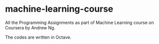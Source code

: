 # machine-learning-course
All the Programming Assignments as part of Machine Learning course on Coursera by Andrew Ng.

The codes are written in Octave.


